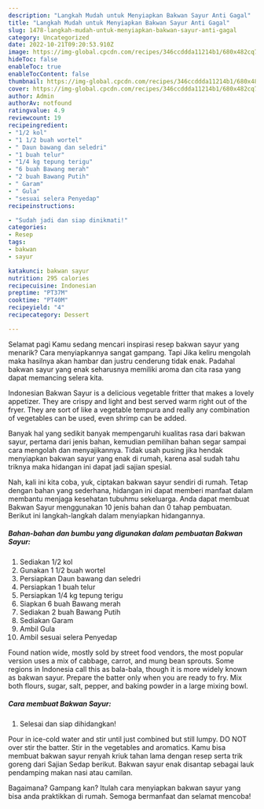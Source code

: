 ```yaml
---
description: "Langkah Mudah untuk Menyiapkan Bakwan Sayur Anti Gagal"
title: "Langkah Mudah untuk Menyiapkan Bakwan Sayur Anti Gagal"
slug: 1478-langkah-mudah-untuk-menyiapkan-bakwan-sayur-anti-gagal
category: Uncategorized
date: 2022-10-21T09:20:53.910Z
image: https://img-global.cpcdn.com/recipes/346ccddda11214b1/680x482cq70/bakwan-sayur-foto-resep-utama.jpg
hideToc: false
enableToc: true
enableTocContent: false
thumbnail: https://img-global.cpcdn.com/recipes/346ccddda11214b1/680x482cq70/bakwan-sayur-foto-resep-utama.jpg
cover: https://img-global.cpcdn.com/recipes/346ccddda11214b1/680x482cq70/bakwan-sayur-foto-resep-utama.jpg
author: Admin
authorAv: notfound
ratingvalue: 4.9
reviewcount: 19
recipeingredient:
- "1/2 kol"
- "1 1/2 buah wortel"
- " Daun bawang dan seledri"
- "1 buah telur"
- "1/4 kg tepung terigu"
- "6 buah Bawang merah"
- "2 buah Bawang Putih"
- " Garam"
- " Gula"
- "sesuai selera Penyedap"
recipeinstructions:

- "Sudah jadi dan siap dinikmati!"
categories:
- Resep
tags:
- bakwan
- sayur

katakunci: bakwan sayur 
nutrition: 295 calories
recipecuisine: Indonesian
preptime: "PT37M"
cooktime: "PT40M"
recipeyield: "4"
recipecategory: Dessert

---
```



Selamat pagi Kamu sedang mencari inspirasi resep bakwan sayur yang menarik? Cara menyiapkannya sangat gampang. Tapi Jika keliru mengolah maka hasilnya akan hambar dan justru cenderung tidak enak. Padahal bakwan sayur yang enak seharusnya memiliki aroma dan cita rasa yang dapat memancing selera kita.


Indonesian Bakwan Sayur is a delicious vegetable fritter that makes a lovely appetizer. They are crispy and light and best served warm right out of the fryer. They are sort of like a vegetable tempura and really any combination of vegetables can be used, even shrimp can be added.

Banyak hal yang sedikit banyak mempengaruhi kualitas rasa dari bakwan sayur, pertama dari jenis bahan, kemudian pemilihan bahan segar sampai cara mengolah dan menyajikannya. Tidak usah pusing jika hendak menyiapkan bakwan sayur yang enak di rumah, karena asal sudah tahu triknya maka hidangan ini dapat jadi sajian spesial.


Nah, kali ini kita coba, yuk, ciptakan bakwan sayur sendiri di rumah. Tetap dengan bahan yang sederhana, hidangan ini dapat memberi manfaat dalam membantu menjaga kesehatan tubuhmu sekeluarga. Anda dapat membuat Bakwan Sayur menggunakan 10 jenis bahan dan 0 tahap pembuatan. Berikut ini langkah-langkah dalam menyiapkan hidangannya.

<!--inarticleads1-->

##### Bahan-bahan dan bumbu yang digunakan dalam pembuatan Bakwan Sayur:

1. Sediakan 1/2 kol
1. Gunakan 1 1/2 buah wortel
1. Persiapkan  Daun bawang dan seledri
1. Persiapkan 1 buah telur
1. Persiapkan 1/4 kg tepung terigu
1. Siapkan 6 buah Bawang merah
1. Sediakan 2 buah Bawang Putih
1. Sediakan  Garam
1. Ambil  Gula
1. Ambil sesuai selera Penyedap


Found nation wide, mostly sold by street food vendors, the most popular version uses a mix of cabbage, carrot, and mung bean sprouts. Some regions in Indonesia call this as bala-bala, though it is more widely known as bakwan sayur. Prepare the batter only when you are ready to fry. Mix both flours, sugar, salt, pepper, and baking powder in a large mixing bowl. 

<!--inarticleads2-->

##### Cara membuat Bakwan Sayur:


1. Selesai dan siap dihidangkan!

Pour in ice-cold water and stir until just combined but still lumpy. DO NOT over stir the batter. Stir in the vegetables and aromatics. Kamu bisa membuat bakwan sayur renyah kriuk tahan lama dengan resep serta trik goreng dari Sajian Sedap berikut. Bakwan sayur enak disantap sebagai lauk pendamping makan nasi atau camilan. 

Bagaimana? Gampang kan? Itulah cara menyiapkan bakwan sayur yang bisa anda praktikkan di rumah. Semoga bermanfaat dan selamat mencoba!
